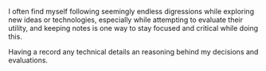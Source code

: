I often find myself following seemingly endless digressions while exploring new
ideas or technologies, especially while attempting to evaluate their utility,
and keeping notes is one way to stay focused and critical while doing this.

Having a record any technical details an reasoning behind my decisions and evaluations.
